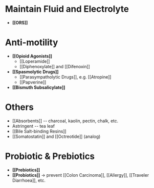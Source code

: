 # Maintain Fluid and Electrolyte
- **[[ORS]]**

# Anti-motility
- **[[Opioid Agonists]]**
	- [[Loperamide]]
	- [[Diphenoxylate]] and [[Difenoxin]]
- **[[Spasmolytic Drugs]]**
	- [[Parasympatholytic Drugs]], e.g. [[Atropine]]
	- [[Papverine]]
- **[[Bismuth Subsalicylate]]**

# Others
- [[Absorbents]] -- charcoal, kaolin, pectin, chalk, etc.
- Astringent -- tea leaf
- [[Bile Salt-binding Resins]]
- [[Somatostatin]] and [[Octreotide]] (analog)

# Probiotic & Prebiotics
- **[[Prebiotics]]**
- **[[Probiotics]]**
-> prevent [[Colon Carcinoma]], [[Allergy]], [[Traveler Diarrhoea]], etc.
